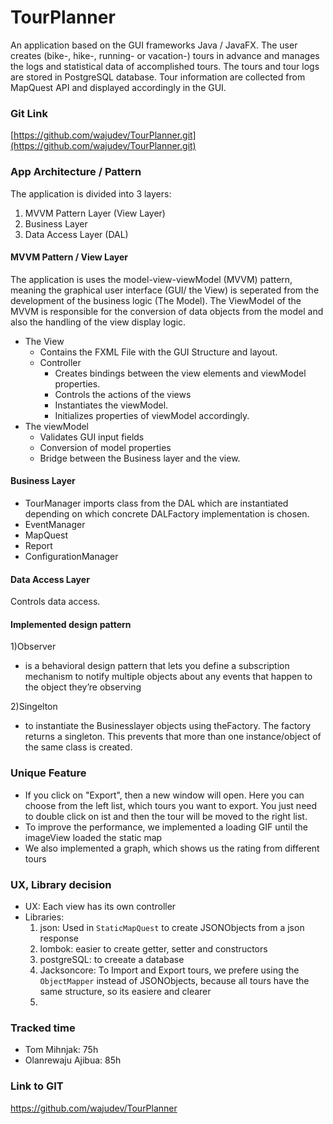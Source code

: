 # TourPlanner
An application based on the GUI frameworks Java / JavaFX.
The user creates (bike-, hike-, running- or vacation-) tours in advance and manages the logs 
and statistical data of accomplished tours. The tours and tour logs are stored in PostgreSQL database.
Tour information are collected from MapQuest API and displayed accordingly in the GUI.

### Git Link
[https://github.com/wajudev/TourPlanner.git](https://github.com/wajudev/TourPlanner.git)

### App Architecture / Pattern
The application is divided into 3 layers:
1. MVVM Pattern Layer (View Layer)
2. Business Layer
3. Data Access Layer (DAL)

#### MVVM Pattern / View Layer
The application is uses the model-view-viewModel (MVVM) pattern, meaning the graphical user interface (GUI/ the View) is seperated from the 
development of the business logic (The Model).
The ViewModel of the MVVM is responsible for the conversion of data objects from the model and also the handling of the view display logic.
- The View 
  * Contains the FXML File with the GUI Structure and layout.
  - Controller
    * Creates bindings between the view elements and viewModel properties.
    * Controls the actions of the views
    * Instantiates the viewModel.
    * Initializes properties of viewModel accordingly.
- The viewModel
  * Validates GUI input fields
  * Conversion of model properties 
  * Bridge between the Business layer and the view.

#### Business Layer
- TourManager imports class from the DAL which are instantiated depending on which concrete DALFactory implementation is chosen.  
- EventManager
- MapQuest
- Report
- ConfigurationManager

#### Data Access Layer
Controls data access.

#### Implemented design pattern

1)Observer 
 - is a behavioral design pattern that lets you define a subscription mechanism to notify multiple objects about any 
   events that happen to the object they’re observing


2)Singelton
* to instantiate the Businesslayer objects using theFactory. The factory returns a singleton. 
   This prevents that more than one instance/object of the same class is created.


### Unique Feature
* If you click on "Export", then a new window will open. Here you can choose from the left list, which tours you want to export. You just need to double click on ist and then the tour will be
moved to the right list.
* To improve the performance, we implemented a loading GIF until the imageView loaded the static map
* We also implemented a graph, which shows us the rating from different tours

### UX, Library decision
 * UX: Each view has its own controller
 * Libraries:
    1. json: Used in ``StaticMapQuest`` to create JSONObjects from a json response
    2. lombok: easier to create getter, setter and constructors
    3. postgreSQL: to creeate a database
    4. Jacksoncore: To Import and Export tours, we prefere using the ``ObjectMapper`` instead of JSONObjects, because all tours have the same structure, so its easiere and clearer
    5. 

### Tracked time
* Tom Mihnjak: 75h
* Olanrewaju Ajibua: 85h

### Link to GIT
https://github.com/wajudev/TourPlanner



